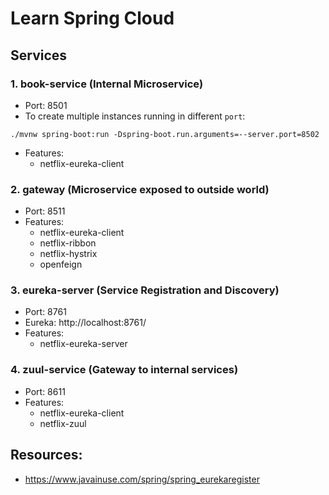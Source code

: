 # Learn Spring Cloud

## Services

### 1. book-service (Internal Microservice)

- Port: 8501
- To create multiple instances running in different `port`:
```
./mvnw spring-boot:run -Dspring-boot.run.arguments=--server.port=8502
```
- Features:
  - netflix-eureka-client

### 2. gateway (Microservice exposed to outside world)
- Port: 8511
- Features:
  - netflix-eureka-client
  - netflix-ribbon
  - netflix-hystrix
  - openfeign

### 3. eureka-server (Service Registration and Discovery)
- Port: 8761
- Eureka: http://localhost:8761/
- Features:
  - netflix-eureka-server
  
### 4. zuul-service (Gateway to internal services)
- Port: 8611
- Features:
  - netflix-eureka-client
  - netflix-zuul

## Resources:
 - https://www.javainuse.com/spring/spring_eurekaregister

